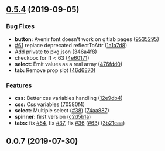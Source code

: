 <a name="0.5.4"></a>
## [0.5.4](https://github.com/SNCFDevelopers/wcs-sandbox/compare/v0.1.0...v0.5.4) (2019-09-05)


### Bug Fixes

* **button:** Avenir font doesn't work on gitlab pages ([9535295](https://github.com/SNCFDevelopers/wcs-sandbox/commit/9535295))
* [#61](https://github.com/SNCFDevelopers/wcs-sandbox/issues/61) replace deprecated reflectToAttr ([1a1a7d8](https://github.com/SNCFDevelopers/wcs-sandbox/commit/1a1a7d8))
* Add private to pkg.json ([346a4f8](https://github.com/SNCFDevelopers/wcs-sandbox/commit/346a4f8))
* checkbox for ff < 63 ([4e60171](https://github.com/SNCFDevelopers/wcs-sandbox/commit/4e60171))
* **select:** Emit values as a real array ([476fdd0](https://github.com/SNCFDevelopers/wcs-sandbox/commit/476fdd0))
* **tab:** Remove prop slot ([46d6870](https://github.com/SNCFDevelopers/wcs-sandbox/commit/46d6870))


### Features

* **css:** Better css variables handling ([12e9db4](https://github.com/SNCFDevelopers/wcs-sandbox/commit/12e9db4))
* **css:** Css variables ([70580f4](https://github.com/SNCFDevelopers/wcs-sandbox/commit/70580f4))
* **select:** Multiple select ([#38](https://github.com/SNCFDevelopers/wcs-sandbox/issues/38)) ([74aa887](https://github.com/SNCFDevelopers/wcs-sandbox/commit/74aa887))
* **spinner:** first version ([c2d5b1a](https://github.com/SNCFDevelopers/wcs-sandbox/commit/c2d5b1a))
* **tabs:** fix [#54](https://github.com/SNCFDevelopers/wcs-sandbox/issues/54), fix [#37](https://github.com/SNCFDevelopers/wcs-sandbox/issues/37), fix [#36](https://github.com/SNCFDevelopers/wcs-sandbox/issues/36) ([#63](https://github.com/SNCFDevelopers/wcs-sandbox/issues/63)) ([3b21caa](https://github.com/SNCFDevelopers/wcs-sandbox/commit/3b21caa))



<a name="0.0.7"></a>
## 0.0.7 (2019-07-30)



